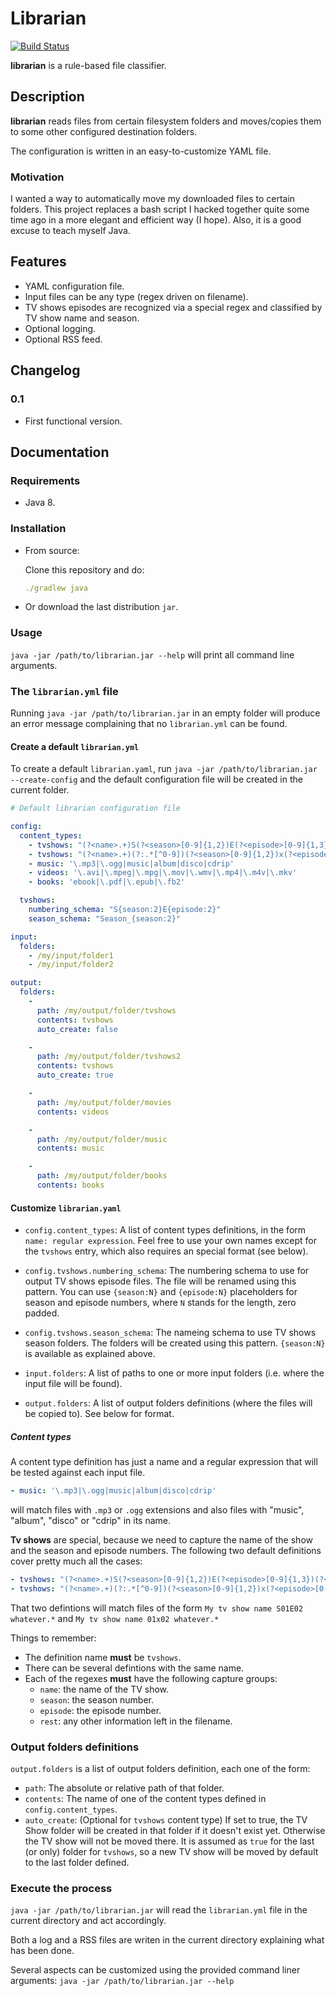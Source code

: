 # Librarian

[![Build Status](https://travis-ci.org/magabriel/librarian.svg?branch=master)](https://travis-ci.org/magabriel/librarian)

**librarian** is a rule-based file classifier.

## Description

**librarian** reads files from certain filesystem folders and moves/copies them to some other configured destination folders.
 
The configuration is written in an easy-to-customize YAML file.

### Motivation

I wanted a way to automatically move my downloaded files to certain folders. This project replaces a bash script
I hacked together quite some time ago in a more elegant and efficient way (I hope). Also, it is a good excuse
to teach myself Java.

## Features

- YAML configuration file.
- Input files can be any type (regex driven on filename).
- TV shows episodes are recognized via a special regex and classified by TV show name and season.
- Optional logging.
- Optional RSS feed.

## Changelog

### 0.1

- First functional version.

## Documentation

### Requirements

- Java 8.

### Installation

- From source:

    Clone this repository and do:
    
    ~~~YAML
    ./gradlew java
    ~~~

- Or download the last distribution `jar`.

### Usage

`java -jar /path/to/librarian.jar --help` will print all command line arguments.

### The `librarian.yml` file

Running `java -jar /path/to/librarian.jar` in an empty folder will produce an error message complaining that no 
`librarian.yml` can be found. 
 
#### Create a default `librarian.yml`

To create a default `librarian.yaml`, run  `java -jar /path/to/librarian.jar --create-config` and the default 
configuration file will be created in the current folder.

~~~YAML
# Default librarian configuration file

config:
  content_types:
    - tvshows: "(?<name>.+)S(?<season>[0-9]{1,2})E(?<episode>[0-9]{1,3})(?<rest>.*)"
    - tvshows: "(?<name>.+)(?:.*[^0-9])(?<season>[0-9]{1,2})x(?<episode>[0-9]{1,3})(?<rest>.*)"
    - music: '\.mp3|\.ogg|music|album|disco|cdrip'
    - videos: '\.avi|\.mpeg|\.mpg|\.mov|\.wmv|\.mp4|\.m4v|\.mkv'
    - books: 'ebook|\.pdf|\.epub|\.fb2'

  tvshows:
    numbering_schema: "S{season:2}E{episode:2}"
    season_schema: "Season_{season:2}"

input:
  folders:
    - /my/input/folder1
    - /my/input/folder2

output:
  folders:
    -
      path: /my/output/folder/tvshows
      contents: tvshows
      auto_create: false

    -
      path: /my/output/folder/tvshows2
      contents: tvshows
      auto_create: true

    -
      path: /my/output/folder/movies
      contents: videos

    -
      path: /my/output/folder/music
      contents: music

    -
      path: /my/output/folder/books
      contents: books

~~~

#### Customize `librarian.yaml`

- `config.content_types`: A list of content types definitions, in the form `name: regular expression`. Feel free to use 
   your own names except for the `tvshows` entry, which also requires an special format (see below).
    
- `config.tvshows.numbering_schema`: The numbering schema to use for output TV shows episode files. The file will be 
   renamed using this pattern. You can use `{season:N}` and `{episode:N}` placeholders for season and episode numbers, 
   where `N` stands for the length, zero padded.

- `config.tvshows.season_schema`: The nameing schema to use TV shows season folders. The folders will be created using 
   this pattern. `{season:N}` is available as explained above.

- `input.folders`: A list of paths to one or more input folders (i.e. where the input file will be found).

- `output.folders`: A list of output folders definitions (where the files will be copied to). See below for format.

##### Content types

A content type definition has just a name and a regular expression that will be tested against each input file. 

~~~YAML
- music: '\.mp3|\.ogg|music|album|disco|cdrip' 
~~~

will match files with `.mp3` or `.ogg` extensions and also files with "music", "album", "disco" or "cdrip" in its name.
   
**Tv shows** are special, because we need to capture the name of the show and the season and episode numbers. The following 
two default definitions cover pretty much all the cases:

~~~YAML
- tvshows: "(?<name>.+)S(?<season>[0-9]{1,2})E(?<episode>[0-9]{1,3})(?<rest>.*)"
- tvshows: "(?<name>.+)(?:.*[^0-9])(?<season>[0-9]{1,2})x(?<episode>[0-9]{1,3})(?<rest>.*)"
~~~

That two defintions will match files of the form `My tv show name S01E02 whatever.*` and `My tv show name 01x02 whatever.*`

Things to remember:

- The definition name **must** be `tvshows`.
- There can be several defintions with the same name.
- Each of the regexes **must** have the following capture groups:
    - `name`: the name of the TV show.
    - `season`: the season number.
    - `episode`: the episode number.
    - `rest`: any other information left in the filename. 
 
### Output folders definitions
 
`output.folders` is a list of output folders definition, each one of the form:

- `path`: The absolute or relative path of that folder.
- `contents`: The name of one of the content types defined in `config.content_types`.
- `auto_create`: (Optional for `tvshows` content type) If set to true, the TV Show folder will be created in that folder
  if it doesn't exist yet. Otherwise the TV show will not be moved there. It is assumed as `true` for the last (or only)
  folder for `tvshows`, so a new TV show will be moved by default to the last folder defined. 
 
### Execute the process

`java -jar /path/to/librarian.jar` will read the `librarian.yml` file in the current directory and act accordingly.

Both a log and a RSS files are writen in the current directory explaining what has been done. 

Several aspects can be customized using the provided command liner arguments: `java -jar /path/to/librarian.jar --help`
